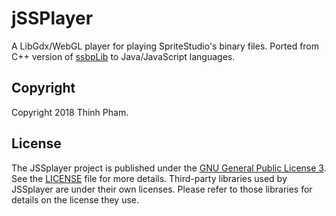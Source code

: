 # jSSPlayer

A LibGdx/WebGL player for playing SpriteStudio's binary files. Ported from C++ version of [ssbpLib](https://github.com/SpriteStudio/ssbpLib) to Java/JavaScript languages.

## Copyright
Copyright 2018 Thinh Pham.

## License
The JSSplayer project is published under the [GNU General Public License 3](http://www.gnu.org/licenses/). See the [LICENSE](LICENSE) file for more details. Third-party libraries used by JSSplayer are under their own licenses. Please refer to those libraries for details on the license they use.
